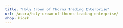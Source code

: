 ```yaml
---
title: "Holy Crown of Thorns Trading Enterprise"
url: /accra/holy-crown-of-thorns-trading-enterprise/
shop: kiosk
---
```

